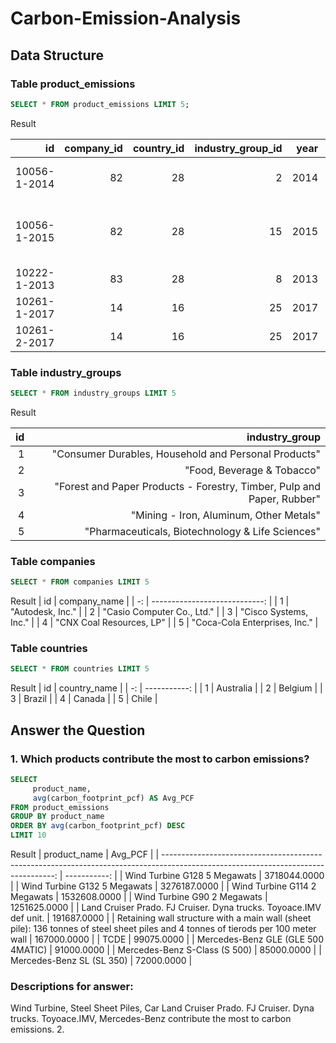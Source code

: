 # Carbon-Emission-Analysis

## Data Structure
### Table product_emissions
```sql
SELECT * FROM product_emissions LIMIT 5;
```
Result

| id           | company_id | country_id | industry_group_id | year | product_name                                                    | weight_kg | carbon_footprint_pcf | upstream_percent_total_pcf | operations_percent_total_pcf | downstream_percent_total_pcf | 
| -----------: | ---------: | ---------: | ----------------: | ---: | --------------------------------------------------------------: | --------: | -------------------: | -------------------------: | ---------------------------: | ---------------------------: | 
| 10056-1-2014 | 82         | 28         | 2                 | 2014 | Frosted Flakes(R) Cereal                                        | 0.7485    | 2                    | 57.50                      | 30.00                        | 12.50                        | 
| 10056-1-2015 | 82         | 28         | 15                | 2015 | "Frosted Flakes, 23 oz, produced in Lancaster, PA (one carton)" | 0.7485    | 2                    | 57.50                      | 30.00                        | 12.50                        | 
| 10222-1-2013 | 83         | 28         | 8                 | 2013 | Office Chair                                                    | 20.68     | 73                   | 80.63                      | 17.36                        | 2.01                         | 
| 10261-1-2017 | 14         | 16         | 25                | 2017 | Multifunction Printers                                          | 110       | 1488                 | 30.65                      | 5.51                         | 63.84                        | 
| 10261-2-2017 | 14         | 16         | 25                | 2017 | Multifunction Printers                                          | 110       | 1818                 | 25.08                      | 4.51                         | 70.41                        | 

### Table industry_groups
```sql
SELECT * FROM industry_groups LIMIT 5
```
Result

| id | industry_group                                                         | 
| -: | ---------------------------------------------------------------------: | 
| 1  | "Consumer Durables, Household and Personal Products"                   | 
| 2  | "Food, Beverage & Tobacco"                                             | 
| 3  | "Forest and Paper Products - Forestry, Timber, Pulp and Paper, Rubber" | 
| 4  | "Mining - Iron, Aluminum, Other Metals"                                | 
| 5  | "Pharmaceuticals, Biotechnology & Life Sciences"                       | 

### Table companies
```sql
SELECT * FROM companies LIMIT 5
```
Result
| id | company_name                  | 
| -: | ----------------------------: | 
| 1  | "Autodesk, Inc."              | 
| 2  | "Casio Computer Co., Ltd."    | 
| 3  | "Cisco Systems, Inc."         | 
| 4  | "CNX Coal Resources, LP"      | 
| 5  | "Coca-Cola Enterprises, Inc." | 

### Table countries
```sql
SELECT * FROM countries LIMIT 5
```
Result
| id | country_name | 
| -: | -----------: | 
| 1  | Australia    | 
| 2  | Belgium      | 
| 3  | Brazil       | 
| 4  | Canada       | 
| 5  | Chile        | 

## Answer the Question
### 1. Which products contribute the most to carbon emissions?
```SQL
SELECT  
     product_name, 
     avg(carbon_footprint_pcf) AS Avg_PCF
FROM product_emissions
GROUP BY product_name
ORDER BY avg(carbon_footprint_pcf) DESC
LIMIT 10
```
Result
| product_name                                                                                                                       | Avg_PCF      | 
| ---------------------------------------------------------------------------------------------------------------------------------: | -----------: | 
| Wind Turbine G128 5 Megawats                                                                                                       | 3718044.0000 | 
| Wind Turbine G132 5 Megawats                                                                                                       | 3276187.0000 | 
| Wind Turbine G114 2 Megawats                                                                                                       | 1532608.0000 | 
| Wind Turbine G90 2 Megawats                                                                                                        | 1251625.0000 | 
| Land Cruiser Prado. FJ Cruiser. Dyna trucks. Toyoace.IMV def unit.                                                                 | 191687.0000  | 
| Retaining wall structure with a main wall (sheet pile): 136 tonnes of steel sheet piles and 4 tonnes of tierods per 100 meter wall | 167000.0000  | 
| TCDE                                                                                                                               | 99075.0000   | 
| Mercedes-Benz GLE (GLE 500 4MATIC)                                                                                                 | 91000.0000   | 
| Mercedes-Benz S-Class (S 500)                                                                                                      | 85000.0000   | 
| Mercedes-Benz SL (SL 350)                                                                                                          | 72000.0000   | 

### Descriptions for answer: 
Wind Turbine, Steel Sheet Piles, Car Land Cruiser Prado. FJ Cruiser. Dyna trucks. Toyoace.IMV, Mercedes-Benz contribute the most to carbon emissions.
2. 
